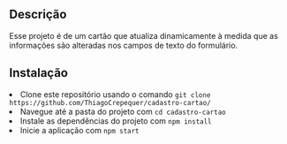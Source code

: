 <h2>Descrição</h2>
Esse projeto é de um cartão que atualiza dinamicamente à medida que as informações são alteradas nos campos de texto do formulário.

<h2> Instalação </h2
<ul>
<li>Clone este repositório usando o comando <code>git clone https://github.com/ThiagoCrepequer/cadastro-cartao/</code></li>
<li>Navegue até a pasta do projeto com <code>cd cadastro-cartao</code></li>
<li>Instale as dependências do projeto com <code>npm install</code></li>
<li>Inicie a aplicação com <code>npm start</code></li>
</ul>
